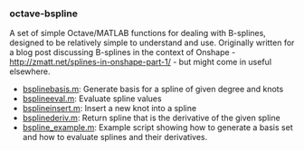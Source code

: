 ### octave-bspline
A set of simple Octave/MATLAB functions for dealing with B-splines, designed to be relatively simple to understand and use.  Originally written for a blog post discussing B-splines in the context of Onshape - http://zmatt.net/splines-in-onshape-part-1/ - but might come in useful elsewhere.

- [bsplinebasis.m](bsplinebasis.m): Generate basis for a spline of given degree and knots
- [bsplineeval.m](bsplinebasis.m): Evaluate spline values
- [bsplineinsert.m](bsplinebasis.m): Insert a new knot into a spline
- [bsplinederiv.m](bsplinederiv.m): Return spline that is the derivative of the given spline
- [bspline_example.m](bspline_example.m): Example script showing how to generate a basis set and how to evaluate splines and their derivatives.
